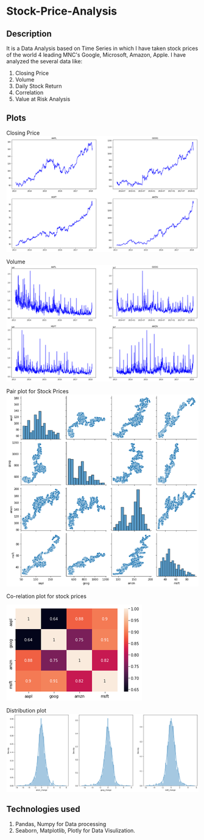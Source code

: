 # Stock-Price-Analysis

## Description

It is a Data Analysis based on Time Series in which I have taken stock prices of the world 4 leading MNC's Google, Microsoft, Amazon, Apple.
I have analyzed the several data like:
1. Closing Price
2. Volume
3. Daily Stock Return
4. Correlation
5. Value at Risk Analysis

## Plots

Closing Price
![plot](./11.png)

Volume
![plot](./12.png)

Pair plot for Stock Prices
![plot](./13.png)

Co-relation plot for stock prices

![plot](./14.png)

Distribution plot
![plot](./15.png)

## Technologies used

1. Pandas, Numpy for Data processing 
2. Seaborn, Matplotlib, Plotly for Data Visulization.
